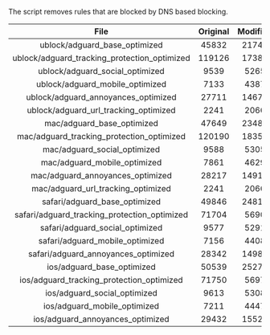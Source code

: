 The script removes rules that are blocked by DNS based blocking.


| File | Original | Modified |
|:----:|:-----:|:-----:|
| ublock/adguard_base_optimized | 45832 | 21745 |
| ublock/adguard_tracking_protection_optimized | 119126 | 17386 |
| ublock/adguard_social_optimized | 9539 | 5265 |
| ublock/adguard_mobile_optimized | 7133 | 4387 |
| ublock/adguard_annoyances_optimized | 27711 | 14670 |
| ublock/adguard_url_tracking_optimized | 2241 | 2066 |
| mac/adguard_base_optimized | 47649 | 23485 |
| mac/adguard_tracking_protection_optimized | 120190 | 18354 |
| mac/adguard_social_optimized | 9588 | 5305 |
| mac/adguard_mobile_optimized | 7861 | 4629 |
| mac/adguard_annoyances_optimized | 28217 | 14913 |
| mac/adguard_url_tracking_optimized | 2241 | 2066 |
| safari/adguard_base_optimized | 49846 | 24816 |
| safari/adguard_tracking_protection_optimized | 71704 | 5690 |
| safari/adguard_social_optimized | 9577 | 5291 |
| safari/adguard_mobile_optimized | 7156 | 4408 |
| safari/adguard_annoyances_optimized | 28342 | 14986 |
| ios/adguard_base_optimized | 50539 | 25279 |
| ios/adguard_tracking_protection_optimized | 71750 | 5697 |
| ios/adguard_social_optimized | 9613 | 5308 |
| ios/adguard_mobile_optimized | 7211 | 4447 |
| ios/adguard_annoyances_optimized | 29432 | 15523 |